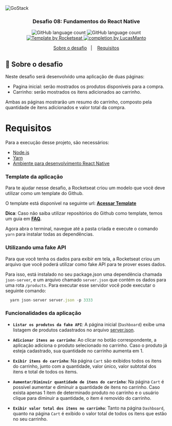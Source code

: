 <img alt="GoStack" src="https://storage.googleapis.com/golden-wind/bootcamp-gostack/header-desafios.png" />

<h3 align="center">
  Desafio 08: Fundamentos do React Native
</h3>

<p align="center">
  <img alt="GitHub language count" src="https://img.shields.io/github/languages/count/LucasManto/gostack-desafio-fundamentos-react-native?color=%2304D361">

  <img alt="GitHub language count" src="https://img.shields.io/github/languages/top/LucasManto/gostack-desafio-fundamentos-react-native">

  <a href="https://rocketseat.com.br">
    <img alt="Template by Rocketseat" src="https://img.shields.io/static/v1?label=template%20by&message=Rocketseat&color=7159c1">
  </a>

  <a href="https://github.com/LucasManto">
    <img alt="completion by LucasManto" src="https://img.shields.io/badge/completion%20by-LucasManto-%2304D361">
  </a>
</p>

<p align="center">
  <a href="#rocket-sobre-o-desafio">Sobre o desafio</a>&nbsp;&nbsp;&nbsp;|&nbsp;&nbsp;&nbsp;
  <a href="#requisitos">Requisitos</a>
</p>

## :rocket: Sobre o desafio

Neste desafio será desenvolvido uma aplicação de duas páginas:
- Pagina inicial: serão mostrados os produtos disponíveis para a compra.
- Carrinho: serão mostrados os itens adicionados ao carrinho.

Ambas as páginas mostrarão um resumo do carrinho, composto pela quantidade de itens adicionados e valor total da compra.

# Requisitos
Para a execução desse projeto, são necessários:

- [Node.js](https://nodejs.org/en/)
- [Yarn](https://yarnpkg.com/)
- [Ambiente para desenvolvimento React Native](https://react-native.rocketseat.dev/)

### Template da aplicação

Para te ajudar nesse desafio, a Rocketseat criou um modelo que você deve utilizar como um template do Github.

O template está disponível na seguinte url: **[Acessar Template](https://github.com/Rocketseat/gostack-template-fundamentos-react-native)**

**Dica**: Caso não saiba utilizar repositórios do Github como template, temos um guia em **[FAQ](https://github.com/Rocketseat/bootcamp-gostack-desafios/tree/master/faq-desafios).**

Agora abra o terminal, navegue até a pasta criada e execute o comando `yarn` para instalar todas as dependências.

### Utilizando uma fake API

Para que você tenha os dados para exibir em tela, a Rocketseat criou um arquivo que você poderá utilizar como fake API para te prover esses dados.

Para isso, está instalado no seu package.json uma dependência chamada `json-server`, e um arquivo chamado `server.json` que contém os dados para uma rota `/products`. Para executar esse servidor você pode executar o seguinte comando:

```js
  yarn json-server server.json -p 3333
```

### Funcionalidades da aplicação

- **`Listar os produtos da fake API`**: A página inicial (`Dashboard`) exibe uma listagem de produtos cadastrados no arquivo [server.json](server.json).

- **`Adicionar itens ao carrinho`**: Ao clicar no botão correspondente, a aplicação adiciona o produto selecionado no carrinho. Caso o produto já esteja cadastrado, sua quantidade no carrinho aumenta em 1.

- **`Exibir itens do carrinho`**: Na página `Cart` são exibidos todos os itens do carrinho, junto com a quantidade, valor único, valor subtotal dos itens e total de todos os items.

- **`Aumentar/Diminuir quantidade de itens do carrinho`**: Na página `Cart` é possível aumentar e diminuir a quantidade de itens no carrinho. Caso exista apenas 1 item de determinado produto no carrinho e o usuário clique para diminuir a quantidade, o item é removido do carrinho.

- **`Exibir valor total dos itens no carrinho`**: Tanto na página `Dashboard`, quanto na página `Cart` é exibido o valor total de todos os itens que estão no seu carrinho.
